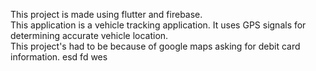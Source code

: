 This project is made using flutter and firebase.
<br>
This application is a vehicle tracking application. It uses GPS signals for determining accurate vehicle location. 
<br>
This project's had to be because of google maps asking for debit card information.
esd
fd
wes
